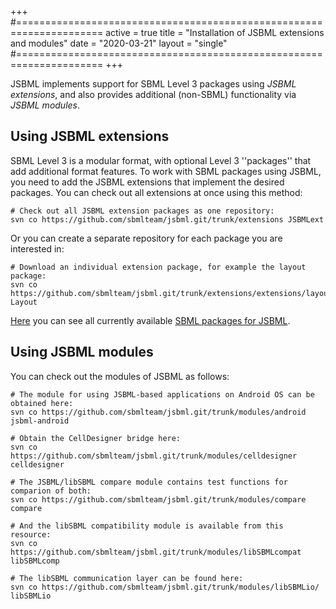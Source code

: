 +++
#=====================================================================
active = true
title = "Installation of JSBML extensions and modules"
date = "2020-03-21"
layout = "single"
#=====================================================================
+++

JSBML implements support for SBML Level 3 packages using _JSBML extensions_, and also provides additional (non-SBML) functionality via _JSBML modules_.


## Using JSBML extensions

SBML Level 3 is a modular format, with optional Level&nbsp;3 ''packages'' that add additional format features.  To work with SBML packages using JSBML, you need to add the JSBML extensions that implement the desired packages.  You can check out all extensions at once using this method:

    # Check out all JSBML extension packages as one repository:
    svn co https://github.com/sbmlteam/jsbml.git/trunk/extensions JSBMLext

Or you can create a separate repository for each package you are interested in:

	# Download an individual extension package, for example the layout package:
    svn co https://github.com/sbmlteam/jsbml.git/trunk/extensions/extensions/layout Layout

[Here](https://github.com/sbmlteam/jsbml/tree/master/extensions) you can see all currently available [SBML packages for JSBML](https://github.com/sbmlteam/jsbml/tree/master/extensions).


## Using JSBML modules

You can check out the modules of JSBML as follows:

    # The module for using JSBML-based applications on Android OS can be obtained here:
    svn co https://github.com/sbmlteam/jsbml.git/trunk/modules/android jsbml-android

    # Obtain the CellDesigner bridge here:
    svn co https://github.com/sbmlteam/jsbml.git/trunk/modules/celldesigner celldesigner

    # The JSBML/libSBML compare module contains test functions for comparion of both:
    svn co https://github.com/sbmlteam/jsbml.git/trunk/modules/compare compare

    # And the libSBML compatibility module is available from this resource:
    svn co https://github.com/sbmlteam/jsbml.git/trunk/modules/libSBMLcompat libSBMLcomp

    # The libSBML communication layer can be found here:
    svn co https://github.com/sbmlteam/jsbml.git/trunk/modules/libSBMLio/ libSBMLio
